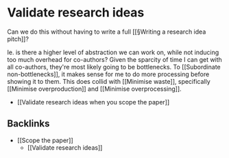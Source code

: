 # Validate research ideas
Can we do this without having to write a full [[§Writing a research idea pitch]]?

Ie. is there a higher level of abstraction we can work on, while not inducing too much overhead for co-authors? Given the sparcity of time I can get with all co-authors, they're most likely going to be bottlenecks. To [[Subordinate non-bottlenecks]], it makes sense for me to do more processing before showing it to them. This does collid with [[Minimise waste]], specifically [[Minimise overproduction]] and [[Minimise overprocessing]].

* [[Validate research ideas when you scope the paper]]

## Backlinks
* [[Scope the paper]]
	* [[Validate research ideas]]

<!--   -->

<!-- {BearID:125A61CF-4206-497A-882B-9D8EA110B3CA-2142-0000092C504300A2} -->
